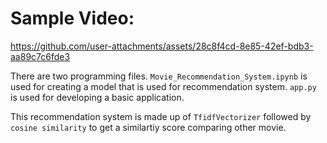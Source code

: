 
# Sample Video:


https://github.com/user-attachments/assets/28c8f4cd-8e85-42ef-bdb3-aa89c7c6fde3

There are two programming files. 
`Movie_Recommendation_System.ipynb` is used for creating a model that is used for recommendation system.
`app.py` is used for developing a basic application.

This recommendation system is made up of `TfidfVectorizer` followed by `cosine similarity` to get a similartiy score comparing other movie. 
